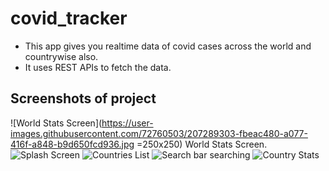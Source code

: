 # covid_tracker
* This app gives you realtime data of covid cases across the world and countrywise also. <br />
* It uses REST APIs to fetch the data.<br />

## Screenshots of project

![World Stats Screen](https://user-images.githubusercontent.com/72760503/207289303-fbeac480-a077-416f-a848-b9d650fcd936.jpg =250x250)
World Stats Screen.
<br>
![Splash Screen](https://user-images.githubusercontent.com/72760503/207289313-f97e201a-df92-404a-8f0d-c5212c93a1cf.jpg)
![Countries List](https://user-images.githubusercontent.com/72760503/207289298-4a03c997-4dff-47a7-aad3-c31c1d5acf45.jpg)
![Search bar searching](https://user-images.githubusercontent.com/72760503/207289292-f846df5d-53dd-4176-89b9-a9fe0e6ec9b2.jpg)
![Country Stats](https://user-images.githubusercontent.com/72760503/207289280-24ccf3e4-470a-484a-9ed7-f639a1de8454.jpg)


